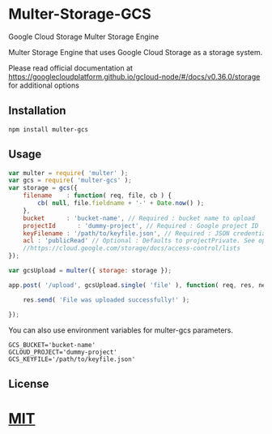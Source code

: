 # Multer-Storage-GCS
Google Cloud Storage Multer Storage Engine

Multer Storage Engine that uses Google Cloud Storage as a storage system.

Please read official documentation at https://googlecloudplatform.github.io/gcloud-node/#/docs/v0.36.0/storage for additional options

## Installation
	
	npm install multer-gcs

## Usage
```javascript
var multer = require( 'multer' );
var gcs = require( 'multer-gcs' );
var storage = gcs({
	filename    : function( req, file, cb ) {
		cb( null, file.fieldname + '-' + Date.now() );
	},
	bucket      : 'bucket-name', // Required : bucket name to upload
	projectId      : 'dummy-project', // Required : Google project ID
	keyFilename : '/path/to/keyfile.json', // Required : JSON credentials file for Google Cloud Storage
	acl : 'publicRead' // Optional : Defaults to projectPrivate. See options in the link below:
	//https://cloud.google.com/storage/docs/access-control/lists
});

var gcsUpload = multer({ storage: storage });

app.post( '/upload', gcsUpload.single( 'file' ), function( req, res, next ) {

	res.send( 'File was uploaded successfully!' );

});
```
You can also use environment variables for multer-gcs parameters.
```
GCS_BUCKET='bucket-name'
GCLOUD_PROJECT='dummy-project'
GCS_KEYFILE='/path/to/keyfile.json'
```
## License

[MIT](LICENSE)
=======
